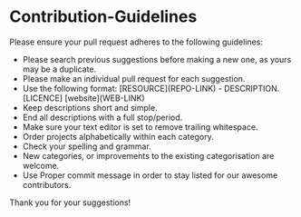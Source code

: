 # Contribution-Guidelines
Please ensure your pull request adheres to the following guidelines:

* Please search previous suggestions before making a new one, as yours may be a duplicate.
* Please make an individual pull request for each suggestion.
* Use the following format: \[RESOURCE\]\(REPO-LINK\) - DESCRIPTION. [LICENCE] \[website\]\(WEB-LINK\)
* Keep descriptions short and simple.
* End all descriptions with a full stop/period.
* Make sure your text editor is set to remove trailing whitespace.
* Order projects alphabetically within each category.
* Check your spelling and grammar.
* New categories, or improvements to the existing categorisation are welcome.
* Use Proper commit message in order to stay listed for our awesome contributors.

Thank you for your suggestions!
